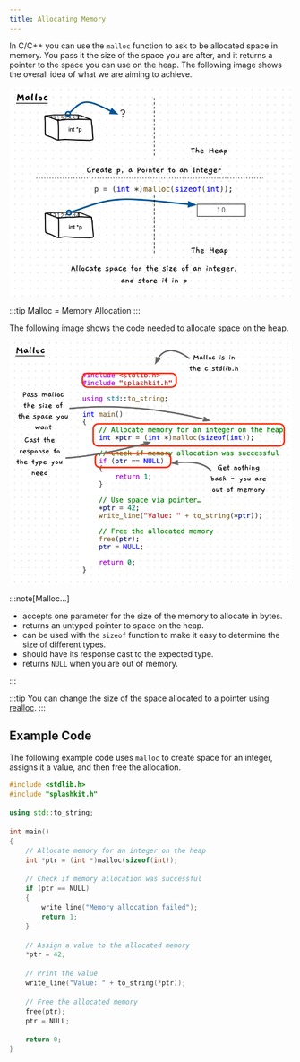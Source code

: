 ```yaml
---
title: Allocating Memory
---
```


In C/C++ you can use the `malloc` function to ask to be allocated space in memory. You pass it the size of the space you are after, and it returns a pointer to the space you can use on the heap. The following image shows the overall idea of what we are aiming to achieve.

![Conceptual view of what we are aiming to do](./images/malloc.png)

:::tip
Malloc = Memory Allocation
:::

The following image shows the code needed to allocate space on the heap.

![Malloc call with code highlighted](./images/malloc-code.png)

:::note[Malloc...]

- accepts one parameter for the size of the memory to allocate in bytes.
- returns an untyped pointer to space on the heap.
- can be used with the `sizeof` function to make it easy to determine the size of different types.
- should have its response cast to the expected type.
- returns `NULL` when you are out of memory.

:::

:::tip
You can change the size of the space allocated to a pointer using [realloc](/book/part-2-organised-code/6-deep-dive-memory/2-trailside/03-4-realloc).
:::

## Example Code

The following example code uses `malloc` to create space for an integer, assigns it a value, and then free the allocation.

```cpp {1,9}
#include <stdlib.h>
#include "splashkit.h"

using std::to_string;

int main()
{
    // Allocate memory for an integer on the heap
    int *ptr = (int *)malloc(sizeof(int));
    
    // Check if memory allocation was successful
    if (ptr == NULL)
    {
        write_line("Memory allocation failed");
        return 1;
    }
    
    // Assign a value to the allocated memory
    *ptr = 42;
    
    // Print the value
    write_line("Value: " + to_string(*ptr));
    
    // Free the allocated memory
    free(ptr);
    ptr = NULL;
    
    return 0;
}
```

